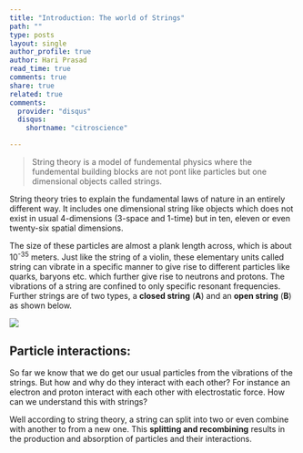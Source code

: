 ```yaml
---
title: "Introduction: The world of Strings"
path: ""
type: posts
layout: single
author_profile: true
author: Hari Prasad
read_time: true
comments: true
share: true
related: true
comments:
  provider: "disqus"
  disqus:
    shortname: "citroscience"

---
```



>String theory is a model of fundemental physics 
>where the fundemental building blocks are not
>pont like particles but one dimensional
>objects called strings.


String theory tries to explain the fundamental laws of nature in an entirely different way. It includes one dimensional string like objects which does not exist in usual 4-dimensions (3-space and 1-time) but in ten, eleven or even twenty-six spatial dimensions.

The size of these particles are almost a plank length across, which is about 10<sup>-35</sup> meters. Just like the string of a violin, these elementary units called string can vibrate in a specific manner to give rise to different particles like quarks, baryons etc. which further give rise to neutrons and protons. The vibrations of a string are confined to only specific resonant frequencies. Further strings are of two types, a **closed string** (**A**) and an **open string** (**B**) as shown below.

![](https://drive.google.com/uc?id=0BxnuEY6ZhVl3NExCcUxBRzNVY0E)

## Particle interactions:

So far we know that we do get our usual particles from the vibrations of the strings. But how and why do they interact with each other? For instance an electron and proton interact with each other with electrostatic force. How can we understand this with strings?

Well according to string theory, a string can split into two or even combine with another to from a new one. This **splitting and recombining** results in the production and absorption of particles and their interactions.


